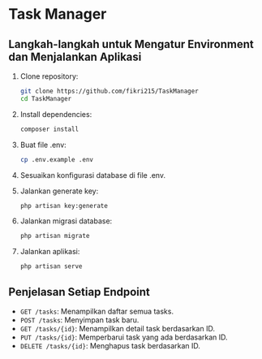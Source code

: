 # Task Manager

## Langkah-langkah untuk Mengatur Environment dan Menjalankan Aplikasi

1. Clone repository:
    ```bash
    git clone https://github.com/fikri215/TaskManager
    cd TaskManager
    ```

2. Install dependencies:
    ```bash
    composer install
    ```

3. Buat file .env:
    ```bash
    cp .env.example .env
    ```

4. Sesuaikan konfigurasi database di file .env.

5. Jalankan generate key:
    ```bash
    php artisan key:generate
    ```

6. Jalankan migrasi database:
    ```bash
    php artisan migrate
    ```

7. Jalankan aplikasi:
    ```bash
    php artisan serve
    ```

## Penjelasan Setiap Endpoint

- `GET /tasks`: Menampilkan daftar semua tasks.
- `POST /tasks`: Menyimpan task baru.
- `GET /tasks/{id}`: Menampilkan detail task berdasarkan ID.
- `PUT /tasks/{id}`: Memperbarui task yang ada berdasarkan ID.
- `DELETE /tasks/{id}`: Menghapus task berdasarkan ID.
